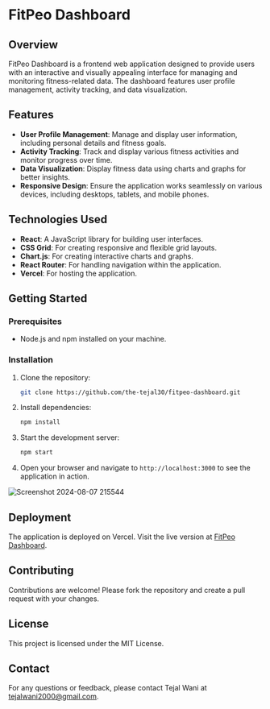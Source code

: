 # FitPeo Dashboard

## Overview

FitPeo Dashboard is a frontend web application designed to provide users with an interactive and visually appealing interface for managing and monitoring fitness-related data. The dashboard features user profile management, activity tracking, and data visualization.

## Features

- **User Profile Management**: Manage and display user information, including personal details and fitness goals.
- **Activity Tracking**: Track and display various fitness activities and monitor progress over time.
- **Data Visualization**: Display fitness data using charts and graphs for better insights.
- **Responsive Design**: Ensure the application works seamlessly on various devices, including desktops, tablets, and mobile phones.

## Technologies Used

- **React**: A JavaScript library for building user interfaces.
- **CSS Grid**: For creating responsive and flexible grid layouts.
- **Chart.js**: For creating interactive charts and graphs.
- **React Router**: For handling navigation within the application.
- **Vercel**: For hosting the application.

## Getting Started

### Prerequisites

- Node.js and npm installed on your machine.

### Installation

1. Clone the repository:
    ```sh
    git clone https://github.com/the-tejal30/fitpeo-dashboard.git
    ```

2. Install dependencies:
    ```sh
    npm install
    ```

3. Start the development server:
    ```sh
    npm start
    ```

4. Open your browser and navigate to `http://localhost:3000` to see the application in action.

![Screenshot 2024-08-07 215544](https://github.com/user-attachments/assets/75b2ed24-e5ea-4390-bc1e-43aef6a37af7)


## Deployment

The application is deployed on Vercel. Visit the live version at [FitPeo Dashboard](https://fitpeo-dashboard-bytejal.vercel.app/).

## Contributing

Contributions are welcome! Please fork the repository and create a pull request with your changes.

## License

This project is licensed under the MIT License.

## Contact

For any questions or feedback, please contact Tejal Wani at tejalwani2000@gmail.com.

